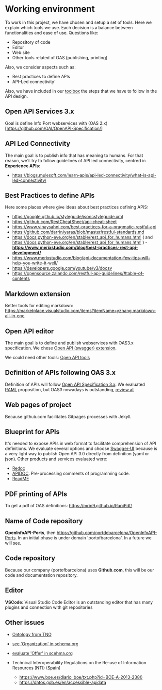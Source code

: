 # Working environment
To work in this project, we have chosen and setup a set of tools. Here we explain which tools we use. Each decision is a balance between functionalities and ease of use. Questions like:
- Repository of code
- Editor
- Web site
- Other tools related of OAS (publishing, printing)

Also, we consider aspects such as:
- Best practices to define APIs
- API-Led connectivity´

Also, we have included in our [toolbox](./toolbox.md) the steps that we have to follow in the API design.
## Open API Services 3.x
Goal is define Info Port webservices with (OAS 2.x)[https://github.com/OAI/OpenAPI-Specification/]

## API Led Connectivity
The main goal is to publish info that has meaning to humans. For that reason, we'll try to follow guidelines of API led connectivity, centred in **Experience APIs**:
- https://blogs.mulesoft.com/learn-apis/api-led-connectivity/what-is-api-led-connectivity/

## Best Practices to define APIs
Here some places where give ideas about best practices defining APIS:
- https://google.github.io/styleguide/jsoncstyleguide.xml
- https://github.com/RestCheatSheet/api-cheat-sheet
- https://www.vinaysahni.com/best-practices-for-a-pragmatic-restful-api
- https://github.com/darrin/yaras/blob/master/restful-standards.md
- https://docs.python-eve.org/en/stable/rest_api_for_humans.html ( and https://docs.python-eve.org/en/stable/rest_api_for_humans.html )
-**https://www.merixstudio.com/blog/best-practices-rest-api-development/**
- https://www.merixstudio.com/blog/api-documentation-few-tips-will-help-you-write-it-well/
- https://developers.google.com/youtube/v3/docsv
- https://opensource.zalando.com/restful-api-guidelines/#table-of-contents

## Markdown extension
Better tools for editing markdown: https://marketplace.visualstudio.com/items?itemName=yzhang.markdown-all-in-one

## Open API editor
The main goal is to define and publish webservices with OAS3.x specification. We chose [Open API (swagger) extension](https://marketplace.visualstudio.com/items?itemName=42Crunch.vscode-openapi).

We could need other tools: [Open API tools](https://openapi.tools/)

## Definition of APIs following OAS 3.x
Definition of APIs will follow [Open API Specification 3.x](https://github.com/OAI/OpenAPI-Specification). We evaluated [RAML](https://raml.org/) proposition, but OAS3 nowadays is outstanding, [review at](https://nordicapis.com/oas-vs-raml-whats-the-difference/)

## Web pages of project
Because github.com facilitates Gitpages processes with Jekyll.

## Blueprint for APIs
It's needed to expose APIs in web format to facilitate comprehension of API definitions. We evaluate several options and choose [Swagger-UI](https://swagger.io/tools/swagger-ui/)  because is a very light way to publish Open API 3.0 directly from definition (yaml or json). Other products and services evaluated were:
- [Redoc](https://github.com/Redocly/redoc)
- [APIDOC](https://apidocjs.com/). Pre-processing comments of programming code.
- [ReadME](https://readme.com/documentation)
  
## PDF printing of APIs
To get a pdf of OAS definitions: https://mrin9.github.io/RapiPdf/

## Name of Code repository
**OpenInfoAPI-Ports**, then https://github.com/portdebarcelona/OpenInfoAPI-Ports. In an initial phase is under domain 'portofbarcelona'. In a future we will see.

## Code repository
Because our company (portofbarcelona) uses **Github.com**, this will be our code and documentation repository.

## Editor
**VSCode**: Visual Studio Code Editor is an outstanding editor that has many plugins and connection with git repositories


## Other issues
- [Ontology from TNO](https://ontology.tno.nl/) 

- [see 'Organization' in schema.org](https://schema.org/Organization)
- [evaluate 'Offer' in scehma.org](https://schema.org/Offer)

- Technical Interoperability Regulations on the Re-use of Information Resources (NTI) (Spain)
  - https://www.boe.es/diario_boe/txt.php?id=BOE-A-2013-2380
  - https://datos.gob.es/en/accessible-apidata



